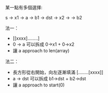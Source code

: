 某一點有多個選擇:

s -> x1 -> a -> b1 -> dst
  -> x2 ->   -> b2


法一：
* [[xxxx]........]
* 0 -> a 可以拆成 0->x1 + 0->x2
* 讓 a approach to len(array)

法二：
* 長方形從右開始，向左逐漸填滿    [........[xxxx]]
* a -> dst 可以拆成 b1->dst + b2->dst
* 讓 a approach to start(0)
